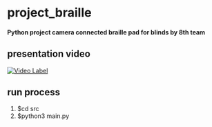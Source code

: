 # project_braille
#### Python project camera connected braille pad for blinds by 8th team

## presentation video

[![Video Label](http://img.youtube.com/vi/EhNzioYDcAI/0.jpg)](https://www.youtube.com/watch?v=EhNzioYDcAI)
## run process
1. $cd src  
2. $python3 main.py 
